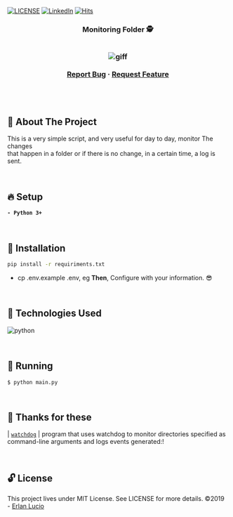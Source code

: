 <!-- PROJECT SHIELDS -->


[![LICENSE](https://img.shields.io/github/license/arshadkazmi42/awesome-github-init.svg)](https://github.com/arshadkazmi42/awesome-github-init/LICENSE)
[![LinkedIn][linkedin-shield]](https://www.linkedin.com/in/erlanlucio/)
[![Hits](https://hits.seeyoufarm.com/api/count/incr/badge.svg?url=https%3A%2F%2Fgithub.com%2Flucioerlan%2FMonitoring-Folder&count_bg=%23E71A18&title_bg=%23555555&icon=dependabot.svg&icon_color=%23E7E7E7&title=views&edge_flat=false)](https://hits.seeyoufarm.com)


<!-- PROJECT -->
<p align="center">
  <h3 align="center"> 
   Monitoring Folder 🕵️
  <br />  <br />
  
  <p align="center">
    <img src="https://user-images.githubusercontent.com/67064886/103124613-10a8b600-4667-11eb-9297-848b1eb07744.gif" alt="giff" >
    <br />
    <br />
    <a href="https://github.com/lucioerlan/Monitoring-Folder/issues">Report Bug</a>
    ·
    <a href="https://github.com/lucioerlan/Monitoring-Folder/issues">Request Feature</a>
  </p>
</p>

<br />
<br />


<!-- ABOUT THE PROJECT -->
## 🤔 About The Project

This is a very simple script, and very useful for day to day, monitor The changes </br>  that happen in a folder or if there is no change, in a certain time, a log is sent.

</br>


<!-- SETUP -->

## 🔥 Setup

**`- Python 3+`**

<br />


<!-- INSTALLATION -->

## 🔨 Installation

```sh
pip install -r requiriments.txt
```
  
* cp .env.example .env, eg **Then**, Configure with your information. 😎

</br>


<!-- Technologies -->

## 🚀 Technologies Used

![python](https://user-images.githubusercontent.com/67064886/102763558-9de2c680-4358-11eb-984a-d84953ea29ca.png)

<br />


<!-- RUNNING -->

## 🚀 Running

```
$ python main.py
```

</br>


<!-- PACKAGES -->

## 💌 Thanks for these

| [`watchdog`](https://pypi.org/project/watchdog/) | program that uses watchdog to monitor directories specified as command-line arguments and logs events generated:!<br>

<br>


<!-- LICENSE -->

## 🔓 License

This project lives under MIT License. See LICENSE for more details. ©2019 - [Erlan Lucio](https://www.linkedin.com/in/erlanlucio/)

<!-- MARKDOWN LINKS & IMAGES -->
<!-- https://www.markdownguide.org/basic-syntax/#reference-style-links -->

[contributors-shield]: https://img.shields.io/github/contributors/othneildrew/Best-README-Template.svg?style=flat-square
[contributors-url]: https://github.com/othneildrew/Best-README-Template/graphs/contributors
[forks-shield]: https://img.shields.io/github/forks/othneildrew/Best-README-Template.svg?style=flat-square
[forks-url]: https://github.com/othneildrew/Best-README-Template/network/members
[stars-shield]: https://img.shields.io/github/stars/othneildrew/Best-README-Template.svg?style=flat-square
[stars-url]: https://github.com/othneildrew/Best-README-Template/stargazers
[issues-shield]: https://img.shields.io/github/issues/othneildrew/Best-README-Template.svg?style=flat-square
[issues-url]: https://github.com/othneildrew/Best-README-Template/issues
[license-shield]: https://img.shields.io/github/license/othneildrew/Best-README-Template.svg?style=flat-square
[license-url]: https://github.com/othneildrew/Best-README-Template/blob/master/LICENSE.txt
[linkedin-shield]: https://img.shields.io/badge/-LinkedIn-black.svg?style=flat-square&logo=linkedin&colorB=555
[linkedin-url]: https://linkedin.com/in/othneildrew
[product-screenshot]: images/screenshot.png
